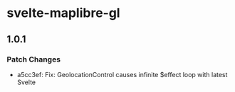 # svelte-maplibre-gl

## 1.0.1

### Patch Changes

- a5cc3ef: Fix: GeolocationControl causes infinite $effect loop with latest Svelte
